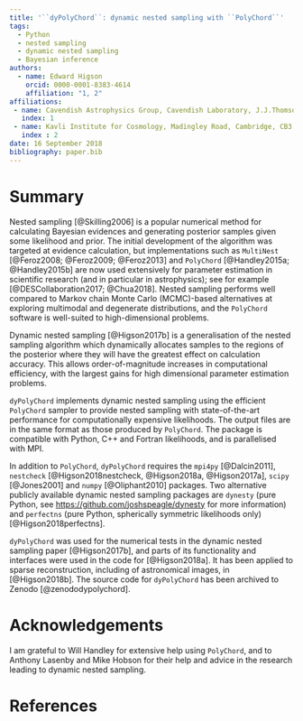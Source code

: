 ```yaml
---
title: '``dyPolyChord``: dynamic nested sampling with ``PolyChord``'
tags:
  - Python
  - nested sampling
  - dynamic nested sampling
  - Bayesian inference
authors:
  - name: Edward Higson
    orcid: 0000-0001-8383-4614
    affiliation: "1, 2"
affiliations:
 - name: Cavendish Astrophysics Group, Cavendish Laboratory, J.J.Thomson Avenue, Cambridge, CB3 0HE, UK
   index: 1
 - name: Kavli Institute for Cosmology, Madingley Road, Cambridge, CB3 0HA, UK
   index : 2
date: 16 September 2018
bibliography: paper.bib
---
```


# Summary

Nested sampling [@Skilling2006] is a popular numerical method for calculating Bayesian evidences and generating posterior samples given some likelihood and prior.
The initial development of the algorithm was targeted at evidence calculation, but implementations such as ``MultiNest`` [@Feroz2008; @Feroz2009; @Feroz2013] and ``PolyChord`` [@Handley2015a; @Handley2015b] are now used extensively for parameter estimation in scientific research (and in particular in astrophysics); see for example [@DESCollaboration2017; @Chua2018].
Nested sampling performs well compared to Markov chain Monte Carlo (MCMC)-based alternatives at exploring multimodal and degenerate distributions, and the ``PolyChord`` software is well-suited to high-dimensional problems.

Dynamic nested sampling [@Higson2017b] is a generalisation of the nested sampling algorithm which dynamically allocates samples to the regions of the posterior where they will have the greatest effect on calculation accuracy. This allows order-of-magnitude increases in computational efficiency, with the largest gains for high dimensional parameter estimation problems.

``dyPolyChord`` implements dynamic nested sampling using the efficient ``PolyChord`` sampler to provide nested sampling with state-of-the-art performance for computationally expensive likelihoods.
The output files are in the same format as those produced by ``PolyChord``.
The package is compatible with Python, C++ and Fortran likelihoods, and is parallelised with MPI.

In addition to ``PolyChord``, ``dyPolyChord`` requires the ``mpi4py`` [@Dalcin2011], ``nestcheck`` [@Higson2018nestcheck, @Higson2018a, @Higson2017a], ``scipy`` [@Jones2001] and ``numpy`` [@Oliphant2010] packages.
Two alternative publicly available dynamic nested sampling packages are ``dynesty`` (pure Python, see <https://github.com/joshspeagle/dynesty> for more information) and ``perfectns`` (pure Python, spherically symmetric likelihoods only) [@Higson2018perfectns].

``dyPolyChord`` was used for the numerical tests in the dynamic nested sampling paper [@Higson2017b], and parts of its functionality and interfaces were used in the code for [@Higson2018a].
It has been applied to sparse reconstruction, including of astronomical images, in [@Higson2018b].
The source code for ``dyPolyChord`` has been archived to Zenodo [@zenododypolychord].

# Acknowledgements

I am grateful to Will Handley for extensive help using ``PolyChord``, and to Anthony Lasenby and Mike Hobson for their help and advice in the research leading to dynamic nested sampling.

# References
